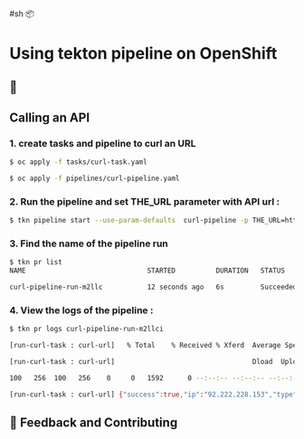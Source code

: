 #sh 📦 
# Using tekton pipeline on OpenShift

## 🚀 
## Calling an API

### 1. create tasks and pipeline to curl an URL

```bash
$ oc apply -f tasks/curl-task.yaml

$ oc apply -f pipelines/curl-pipeline.yaml
```

### 2. Run the pipeline and set THE_URL parameter with API url :

```bash
$ tkn pipeline start --use-param-defaults  curl-pipeline -p THE_URL=https://api.my-ip.io/v2/ip.json
```

### 3. Find the name of the pipeline run

```bash
$ tkn pr list
NAME                              STARTED          DURATION   STATUS

curl-pipeline-run-m2llc           12 seconds ago   6s         Succeeded
```
### 4. View the logs of the pipeline :

```bash
$ tkn pr logs curl-pipeline-run-m2llci

[run-curl-task : curl-url]   % Total    % Received % Xferd  Average Speed   Time    Time     Time  Current

[run-curl-task : curl-url]                                  Dload  Upload   Total   Spent    Left  Speed

100   256  100   256    0     0   1592      0 --:--:-- --:--:-- --:--:--  1590

[run-curl-task : curl-url] {"success":true,"ip":"92.222.228.153","type":"IPv4","country":{"code":"FR","name":"France"},"region":"Paris","city":"Paris","location":{"lat":48.8558,"lon":2.3494},"timeZone":"Europe/Paris","asn":{"number":16276,"name":"OVH SAS","network":"92.222.0.0/16"}}
```

## 💭 Feedback and Contributing

